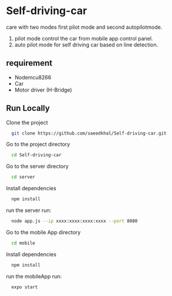 # Self-driving-car
care with two modes first pilot mode and second autopilotmode.
1. pilot mode control the car from mobile app control panel.
2. auto pilot mode for self driving car based on line detection.
## requirement

* Nodemcu8266
* Car
* Motor driver (H-Bridge)

## Run Locally

Clone the project

```bash
  git clone https://github.com/saeedkhal/Self-driving-car.git
```

Go to the project directory

```bash
  cd Self-driving-car
```
Go to the server directory

```bash
  cd server
```

Install dependencies

```bash
  npm install
```
run the server run:
```sh
  node app.js --ip xxxx:xxxx:xxxx:xxxx --port 8080
```
Go to the mobile App directory

```bash
  cd mobile
```
Install dependencies

```bash
  npm install
```
run the mobileApp run:
```sh
  expo start 
```
